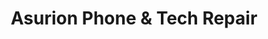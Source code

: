 ---
title: "Asurion Phone & Tech Repair"
url: /washington/asurion-phone-und-tech-repair/
shop: Handy
---